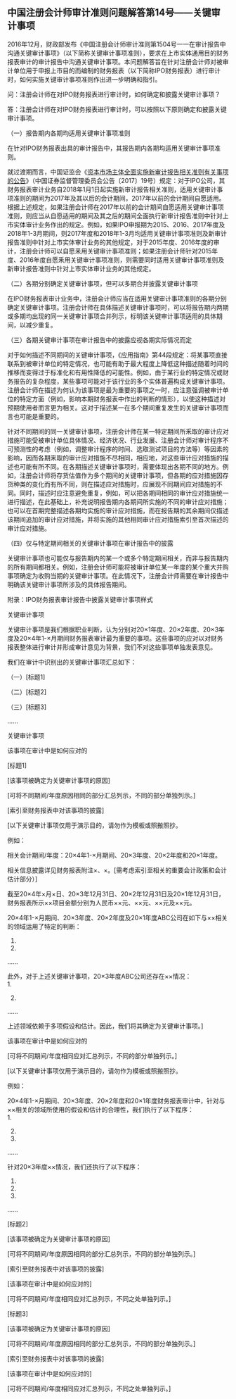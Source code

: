 ## 中国注册会计师审计准则问题解答第14号——关键审计事项

2016年12月，财政部发布《中国注册会计师审计准则第1504号一一在审计报告中沟通关键审计事项》（以下简称关键审计事项准则），要求在上市实体通用目的财务报表审计的审计报告中沟通关键审计事项。本问题解答旨在针对注册会计师对被审计单位用于申报上市目的而编制的财务报表（以下简称IPO财务报表）进行审计时，如何实施关键审计事项准则作出进一步明确和指引。

问：注册会计师在对IPO财务报表进行审计时，如何确定和披露关键审计事项？

答：注册会计师在对IPO财务报表进行审计时，可以按照以下原则确定和披露关键审计事项。

（一）报告期内各期均适用关键审计事项准则

在针对IPO财务报表出具的审计报告中，其报告期内各期均适用关键审计事项准则。

就过渡期而言，中国证监会《[资本市场主体全面实施新审计报告相关准则有关事项的公告](https://cicpa.wkinfo.com.cn/document/show?collection=legislation&aid=MTAxMDAxMjYzMzM%3D&language=中文)》（中国证券监督管理委员会公告〔2017〕19号）规定：对于IPO公司，其财务报表审计业务自2018年1月1日起实施新审计报告相关准则，适用关键审计事项准则的期间为2017年及其以后的会计期间，2017年以前的会计期间自愿适用。根据上述规定，如果注册会计师在2017年以前的会计期间自愿适用关键审计事项准则，则应当从自愿适用的期间及其之后的期间全面执行新审计报告准则中针对上市实体审计业务作出的规定。例如，如果IPO申报期为2015、2016、2017年度及2018年1-3月期间，则2017年度和2018年1-3月均适用关键审计事项准则及新审计报告准则中针对上市实体审计业务的其他规定，对于2015年度、2016年度的审计，注册会计师可以自愿釆用关键审计事项准则；如果注册会计师针对2015年度、2016年度自愿釆用关键审计事项准则，则需要同时适用关键审计事项准则及新审计报告准则中针对上市实体审计业务的其他规定。

（二）各期分别确定关键审计事项，但可以多期合并披露关键审计事项

在IPO财务报表审计业务中，注册会计师应当在适用关键审计事项准则的各期分别确定关键审计事项。注册会计师在具体描述关键审计事项时，可以将报告期内两期或多期均出现的同一关键审计事项合并列示，标明该关键审计事项适用的具体期间，以减少重复。

（三）各期关键审计事项在审计报告中的披露应视各期实际情况而定

对于如何描述不同期间的关键审计事项，《应用指南》第44段规定：将某事项直接联系到被审计单位的特定情况，也可能有助于最大程度上降低这种描述随着时间的推移而变得过于标准化和有用性降低的可能性。例如，由于某行业的特定情况或财务报告的复杂程度，某些事项可能对于该行业的多个实体普遍构成关键审计事项。注册会计师在描述为何认为该事项是最为重要的事项之一时，应注意强调被审计单位的特定方面（例如，影响本期财务报表中作出的判断的情形），以使这种描述对预期使用者而言更为相关。这对于描述某一在多个期间重复发生的关键审计事项而言也可能是重要的。

针对不同期间的同一关键审计事项，注册会计师在某一特定期间所釆取的审计应对措施可能受被审计单位具体情况、经济状况、行业发展、注册会计师对审计程序不可预测性的考虑（例如，调整审计程序的时间、选取测试项目的方法等）等因素的影响，因而各期釆取的审计应对措施不尽相同，相应地，对这些审计应对措施的描述也可能有所不同。在各期描述关键审计事项时，需要体现出各期不同的地方。例如，注册会计师将存货估值作为多个期间的关键审计事项，但各期的应对措施因存货种类的变化而有所不同，则在描述应对措施时，应展现不同期间应对措施的不同。同时，描述时应注意避免重复，例如，可以把各期间相同的审计应对措施统一进行描述，在此基础上，补充说明报告期内各期间所实施的不同的审计应对措施；也可以在首期完整描述各期均实施的审计应对措施，而在报告期的其余期间仅描述该期间追加的审计应对措施，并将实施的其他相同审计应对措施索引至首次描述的审计应对措施。

（四）仅与特定期间相关的关键审计事项在审计报告中的披露

关键审计事项也可能仅与报告期内的某一个或多个特定期间相关，而非与报告期内的所有期间都相关。例如，注册会计师可能将被审计单位某一年度的某个重大并购事项确定为收购当期的关键审计事项。在此情况下，注册会计师需要在审计报告中明确该关键审计事项所涉及的具体报告期间。

附录：IPO财务报表审计报告中披露关键审计事项样式

关键审计事项

关键审计事项是我们根据职业判断，认为分别对20×1年度、20×2年度、20×3年度及20×4年1-×月期间财务报表审计最为重要的事项。这些事项的应对以对财务报表整体进行审计并形成审计意见为背景，我们不对这些事项单独发表意见。

我们在审计中识别出的关键审计事项汇总如下：

（一）[标题1]

（二）[标题2]

（三）[标题3]

......

关键审计事项

该事项在审计中是如何应对的

[标题1]

[该事项被确定为关键审计事项的原因]  
  
[可将不同期间/年度原因相同的部分汇总列示，不同的部分单独列示。]  
  
[索引至财务报表中对该事项的披露]  
  
[以下关键审计事项仅用于演示目的，请勿作为模板或照搬照抄。  
  
例如：  
  
相关会计期间/年度：20×4年1-×月期间、20×3年度、20×2年度和20×1年度。  
  
相关信息披露详见财务报表附注×、×。[需考虑索引至相关的重要会计政策和会计估计部分）]  
  
截至20×4年×月×日、20×3年12月31日、20×2年12月31日及20×1年12月31日，财务报表所示××项目金额分别为人民币××元、××元、××元及××元。  
  
20×4年1-×月期间、20×3年度、20×2年度及20×1年度ABC公司在如下与××相关的领域运用了特定的判断：  
  
1.  
  
2.  
  
……  
  
此外，对于上述关键审计事项，20×3年度ABC公司还存在××情况：  
1.  
  
2.  
  
……  
  
上述领域依赖于多项假设和估计。因此，我们将其确定为关键审计事项。]

该事项在审计中是如何应对的  
  
[可将不同期间/年度相同应对汇总列示，不同的部分单独列示。]  
  
[以下关键审计事项仅用于演示目的，请勿作为模板或照搬照抄。  
  
例如：  
  
20×4年1-×月期间、20×3年度、20×2年度和20×1年度财务报表审计中，针对与××相关的领域所使用的假设和估计的合理性，我们执行了以下程序：  
1.  
  
2.  
  
3.  
  
……  
  
针对20×3年度××情况，我们还执行了以下程序：  
  
1.  
  
2.  
  
3.  
  
……

[标题2]

[该事项被确定为关键审计事项的原因]  
  
[可将不同期间/年度原因相同的部分汇总列示，不同的部分单独列示。]  
  
[索引至财务报表中对该事项的披露]

[该事项在审计中是如何应对的]  
  
[可将不同期间/年度相同应对汇总列示，不同之处单独列示。]

[标题3]

[该事项被确定为关键审计事项的原因]  
  
[可将不同期间/年度原因相同的部分汇总列示，不同的部分单独列示。]  
  
[索引至财务报表中对该事项的披露]

[该事项在审计中是如何应对的]  
  
[可将不同期间/年度相同应对汇总列示，不同之处单独列示。]